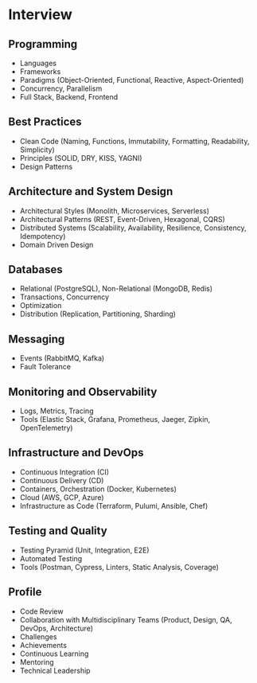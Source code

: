 # Interview

## Programming

* Languages
* Frameworks
* Paradigms (Object-Oriented, Functional, Reactive, Aspect-Oriented)
* Concurrency, Parallelism
* Full Stack, Backend, Frontend

## Best Practices

* Clean Code (Naming, Functions, Immutability, Formatting, Readability, Simplicity)
* Principles (SOLID, DRY, KISS, YAGNI)
* Design Patterns

## Architecture and System Design

* Architectural Styles (Monolith, Microservices, Serverless)
* Architectural Patterns (REST, Event-Driven, Hexagonal, CQRS)
* Distributed Systems (Scalability, Availability, Resilience, Consistency, Idempotency)
* Domain Driven Design

## Databases

* Relational (PostgreSQL), Non-Relational (MongoDB, Redis)
* Transactions, Concurrency
* Optimization
* Distribution (Replication, Partitioning, Sharding)

## Messaging

* Events (RabbitMQ, Kafka)
* Fault Tolerance

## Monitoring and Observability

* Logs, Metrics, Tracing
* Tools (Elastic Stack, Grafana, Prometheus, Jaeger, Zipkin, OpenTelemetry)

## Infrastructure and DevOps

* Continuous Integration (CI)
* Continuous Delivery (CD)
* Containers, Orchestration (Docker, Kubernetes)
* Cloud (AWS, GCP, Azure)
* Infrastructure as Code (Terraform, Pulumi, Ansible, Chef)

## Testing and Quality

* Testing Pyramid (Unit, Integration, E2E)
* Automated Testing
* Tools (Postman, Cypress, Linters, Static Analysis, Coverage)

## Profile

* Code Review
* Collaboration with Multidisciplinary Teams (Product, Design, QA, DevOps, Architecture)
* Challenges
* Achievements
* Continuous Learning
* Mentoring
* Technical Leadership
